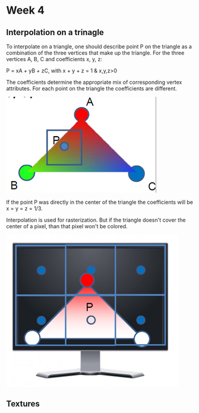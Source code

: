 # Week 4

## Interpolation on a trinagle
To interpolate on a triangle, one should describe point P on the triangle as a combination of the three vertices that make up the triangle. For the three vertices A, B, C and coefficients x, y, z:

P = xA + yB + zC, with x + y + z = 1 & x,y,z>0

The coefficients determine the appropriate mix of corresponding vertex attributes. For each point on the triangle the coefficients are different. 

![Image](../../images/triangle_interpolation.PNG)

If the point P was directly in the center of the triangle the coefficients will be x = y = z = 1/3.

Interpolation is used for rasterization. But if the triangle doesn't cover the center of a pixel, than that pixel won't be colored.

![Image](../../images/great_tv.PNG)

## Textures